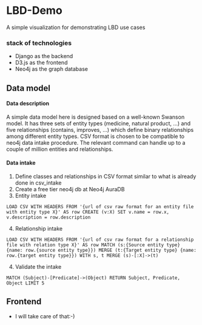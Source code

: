 # LBD-Demo
A simple visualization for demonstrating LBD use cases

### stack of technologies
- Django as the backend
- D3.js as the frontend
- Neo4j as the graph database

## Data model

#### Data description
A simple data model here is designed based on a well-known Swanson model. It has three sets of entity types (medicine, natural product, ...) and five relationships (contains, improves, ...) which define binary relationships among different entity types. 
CSV format is chosen to be compatible to neo4j data intake procedure. The relevant command can handle up to a couple of million entities and relationships.

#### Data intake

1. Define classes and relationships in CSV format similar to what is already done in csv_intake
2. Create a free tier neo4j db at Neo4j AuraDB
3. Entity intake

```LOAD CSV WITH HEADERS FROM '{url of csv raw format for an entity file with entity type X}' AS row CREATE (v:X) SET v.name = row.x, v.description = row.description```

4. Relationship intake

```LOAD CSV WITH HEADERS FROM '{url of csv raw format for a relationship file with relation type X}' AS row MATCH (s:{Source entity type} {name: row.{source entity type}}) MERGE (t:{Target entity type} {name: row.{target entity type}}) WITH s, t MERGE (s)-[:X]->(t)```

4. Validate the intake 

```MATCH (Subject)-[Predicate]->(Object) RETURN Subject, Predicate, Object LIMIT 5```

## Frontend
- I will take care of that:-)
